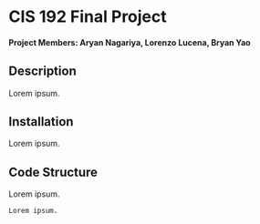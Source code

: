 # CIS 192 Final Project

#### Project Members: Aryan Nagariya, Lorenzo Lucena, Bryan Yao

## Description

Lorem ipsum.

## Installation

Lorem ipsum.

## Code Structure

Lorem ipsum.

`Lorem ipsum.`
